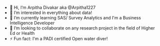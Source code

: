 - 👋 Hi, I’m Arpitha Divakar aka @Arpitha1227
- 👀 I’m interested in everything about data!
- 🌱 I’m currently learning SAS/ Survey Analytics and I'm a Business Intelligence Developer
- 💞️ I’m looking to collaborate on any research project in the field of Higher Ed or Health
- ⚡ Fun fact: I'm a PADI certified Open water diver!

<!---
Arpitha1227/Arpitha1227 is a ✨ special ✨ repository because its `README.md` (this file) appears on your GitHub profile.
You can click the Preview link to take a look at your changes.
--->
